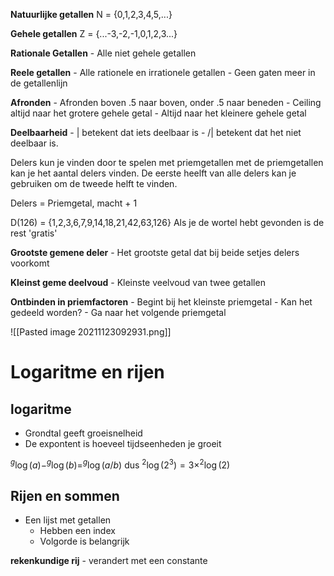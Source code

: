 **Natuurlijke getallen**
	N = {0,1,2,3,4,5,...}
	
	
**Gehele getallen**
	Z = {...-3,-2,-1,0,1,2,3...}
	
**Rationale Getallen**
	- Alle niet gehele getallen 
	
**Reele getallen**
	- Alle rationele en irrationele getallen
	- Geen gaten meer in de getallenlijn

**Afronden**
	- Afronden boven .5 naar boven, onder .5 naar beneden
	- Ceiling altijd naar het grotere gehele getal
	- Altijd naar het kleinere gehele getal
	
**Deelbaarheid**
	-  | betekent dat iets deelbaar is
	- /| betekent dat het niet deelbaar is.
	
Delers kun je vinden door te spelen met priemgetallen
met de priemgetallen kan je het aantal delers vinden.
De eerste heelft van alle delers kan je gebruiken om de tweede helft te vinden.

Delers = Priemgetal, macht + 1

D(126) = {1,2,3,6,7,9,14,18,21,42,63,126}
Als je de wortel hebt gevonden is de rest 'gratis'


**Grootste gemene deler**
	- Het grootste getal dat bij beide setjes delers voorkomt
	
**Kleinst geme deelvoud**
	- Kleinste veelvoud van twee getallen
	
**Ontbinden in priemfactoren**
	- Begint bij het kleinste priemgetal
		- Kan het gedeeld worden?
	- Ga naar het volgende priemgetal
	

	
![[Pasted image 20211123092931.png]]

# Logaritme en rijen
## logaritme
- Grondtal geeft groeisnelheid
- De expontent is hoeveel tijdseenheden je groeit

$^g \log(a) - ^g\log(b) = ^g\log(a/b)$ dus $^2\log(2^3) = 3 \times ^2\log(2)$

## Rijen en sommen
-	Een lijst met getallen
	-	Hebben een index
	-	Volgorde is belangrijk

**rekenkundige rij** - verandert met een constante
